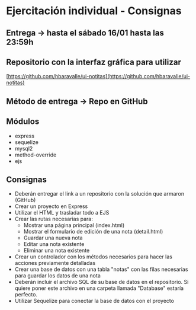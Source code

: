 # Ejercitación individual - Consignas

## Entrega → hasta el sábado 16/01 hasta las 23:59h

## Repositorio con la interfaz gráfica para utilizar

[https://github.com/hbaravalle/ui-notitas](https://github.com/hbaravalle/ui-notitas)

## Método de entrega → Repo en GitHub

## Módulos

- express
- sequelize
- mysql2
- method-override
- ejs

## Consignas

- Deberán entregar el link a un repositorio con la solución que armaron (GitHub)
- Crear un proyecto en Express
- Utilizar el HTML y trasladar todo a EJS
- Crear las rutas necesarias para:
    - Mostrar una página principal (index.html)
    - Mostrar el formulario de edición de una nota (detail.html)
    - Guardar una nueva nota
    - Editar una nota existente
    - Eliminar una nota existente
- Crear un controlador con los métodos necesarios para hacer las acciones previamente detalladas
- Crear una base de datos con una tabla "notas" con las filas necesarias para guardar los datos de una nota
- Deberán incluir el archivo SQL de su base de datos en el repositorio. Si quiere poner este archivo en una carpeta llamada "Database" estaría perfecto.
- Utilizar Sequelize para conectar la base de datos con el proyecto
